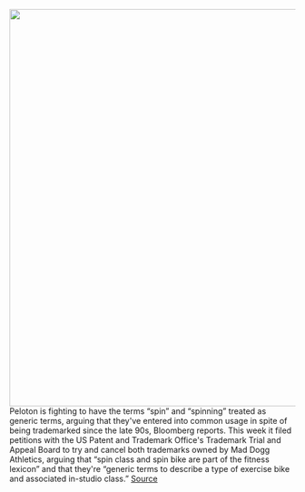 <img src='https://cdn.vox-cdn.com/thumbor/1Fw5hlwh9eIPVwr_uFBUrI2HYHI=/0x0:2040x1360/1200x800/filters:focal(609x410:935x736)/cdn.vox-cdn.com/uploads/chorus_image/image/68835579/akrales_170407_1569_0200.0.0.jpg' width='700px' /><br/>
Peloton is fighting to have the terms “spin” and “spinning” treated as generic terms, arguing that they've entered into common usage in spite of being trademarked since the late 90s, Bloomberg reports. This week it filed petitions with the US Patent and Trademark Office's Trademark Trial and Appeal Board to try and cancel both trademarks owned by Mad Dogg Athletics, arguing that “spin class and spin bike are part of the fitness lexicon” and that they're “generic terms to describe a type of exercise bike and associated in-studio class.”
<a href='https://www.theverge.com/2021/2/18/22289005/peloton-spinning-spin-trademark-mad-dogg-dispute-appeal'> Source <a/>